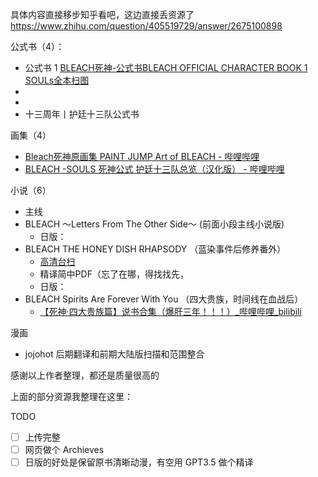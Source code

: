具体内容直接移步知乎看吧，这边直接丢资源了
https://www.zhihu.com/question/405519729/answer/2675100898

公式书（4）：
- 公式书 1 [BLEACH死神-公式书BLEACH OFFICIAL CHARACTER BOOK 1 SOULs全本扫图](https://weibo.com/ttarticle/p/show?id=2309404743413852668153&sudaref=www.baidu.com)
- 
- 
- 十三周年丨护廷十三队公式书

画集（4）
- [Bleach死神原画集 PAINT JUMP Art of BLEACH - 哔哩哔哩](https://www.bilibili.com/read/cv3070225/)
- [BLEACH -SOULS 死神公式 护廷十三队总览（汉化版） - 哔哩哔哩](https://www.bilibili.com/read/cv1097092/)


小说（6）
- 主线
- BLEACH 〜Letters From The Other Side〜 (前面小段主线小说版)
  - 日版：
- BLEACH THE HONEY DISH RHAPSODY （蓝染事件后修养番外）
  - [高清台扫](https://weibo.com/ttarticle/p/show?id=2309404909349888983515)
  - 精译简中PDF（忘了在哪，得找找先，
  - 日版：
- BLEACH Spirits Are Forever With You （四大贵族，时间线在血战后）
  - [【死神·四大贵族篇】说书合集（爆肝三年！！！）_哔哩哔哩_bilibili](https://www.bilibili.com/video/BV15D4y1C7zR/)

漫画
- jojohot 后期翻译和前期大陆版扫描和范围整合


感谢以上作者整理，都还是质量很高的

上面的部分资源我整理在这里：


TODO 
- [ ] 上传完整
- [ ] 网页做个 Archieves
- [ ] 日版的好处是保留原书清晰动漫，有空用 GPT3.5 做个精译